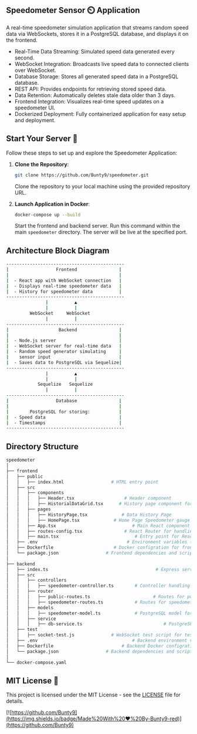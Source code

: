 ## Speedometer Sensor ⏲️ Application 

A real-time speedometer simulation application that streams random speed data via WebSockets, stores it in a PostgreSQL database, and displays it on the frontend.
- Real-Time Data Streaming: Simulated speed data generated every second.
- WebSocket Integration: Broadcasts live speed data to connected clients over WebSocket.
- Database Storage: Stores all generated speed data in a PostgreSQL database.
- REST API: Provides endpoints for retrieving stored speed data.
- Data Retention: Automatically deletes stale data older than 3 days.
- Frontend Integration: Visualizes real-time speed updates on a speedometer UI.
- Dockerized Deployment: Fully containerized application for easy setup and deployment.


## Start Your Server 🚀

Follow these steps to set up and explore the Speedometer Application:

1. **Clone the Repository**:

    ```bash
    git clone https://github.com/Bunty9/speedometer.git
    ```

    Clone the repository to your local machine using the provided repository URL.

2. **Launch Application in Docker**:

    ```bash
    docker-compose up --build
    ```

    Start the frontend and backend server. Run this command within the main `speedometer` directory. The server will be live at the specified port.

## Architecture Block Diagram 
```bash
---------------------------------------------
|                  Frontend                |
|                                          |
|  - React app with WebSocket connection   |
|  - Displays real-time speedometer data   |
|  - History for speedometer data          |
---------------------------------------------
               |          ▲
               |          |
         WebSocket     WebSocket
               |          |
---------------------------------------------
|                   Backend                |
|                                          |
|  - Node.js server                        |
|  - WebSocket server for real-time data   |
|  - Random speed generator simulating     |
|    sensor input                          |
|  - Saves data to PostgreSQL via Sequelize|
---------------------------------------------
               |          ▲
               |          |
            Sequelize   Sequelize
               |          |
---------------------------------------------
|                  Database                |
|                                          |
|        PostgreSQL for storing:           |
|  - Speed data                            |
|  - Timestamps                            |
---------------------------------------------
```

## Directory Structure

```bash
speedometer
│
├── frontend
│   ├── public
│   │   ├── index.html                  # HTML entry point
│   ├── src
│   │   ├── components
│   │   │   ├── Header.tsx                   # Header component 
│   │   │   ├── HistorialDataGrid.tsx      # History page component for displaying historical data (data grid Material UI)
│   │   ├── pages
│   │   │   ├── HistoryPage.tsx             # Data History Page
│   │   │   ├── HomePage.tsx             # Home Page Speedometer gauge component (Material UI)
│   │   ├── App.tsx                             # Main React component 
│   │   ├── routes-config.tsx                # React Router for handling routing
│   │   ├── main.tsx                             # Entry point for React app
│   ├── .env                                  # Environment variables (e.g., BACKEND_URL)
│   ├── Dockerfile                       # Docker configration for frontend
│   └── package.json                  # Frontend dependencies and scripts
│
├── backend
│   ├── index.ts                                         # Express server setup
│   ├── src
│   │   ├── controllers
│   │   │   ├── speedometer-controller.ts        # Controller handling speedometer-related API routes
│   │   ├── router
│   │   │   ├── public-routes.ts                        # Routes for public API endpoints for testing
│   │   │   ├── speedometer-routes.ts            # Routes for speedometer-related API endpoints
│   │   ├── models
│   │   │   ├── speedometer-model.ts             # PostgreSQL model for speed data
│   │   ├── service
│   │   │   ├── db-service.ts                               # PostgreSQL db connection handler
│   ├── test
│   │   ├── socket-test.js              # WebSocket test script for testing
│   ├── .env                                    # Backend environment variables (DB_URL)
│   ├── Dockerfile                          # Backend Docker configration
│   └── package.json                  # Backend dependencies and scripts
│
└── docker-compose.yaml
```

## MIT License 📜

This project is licensed under the MIT License - see the [LICENSE](LICENSE) file for details.


[![https://github.com/Bunty9](https://img.shields.io/badge/Made%20With%20❤️%20By-Bunty9-red)](https://github.com/Bunty9)